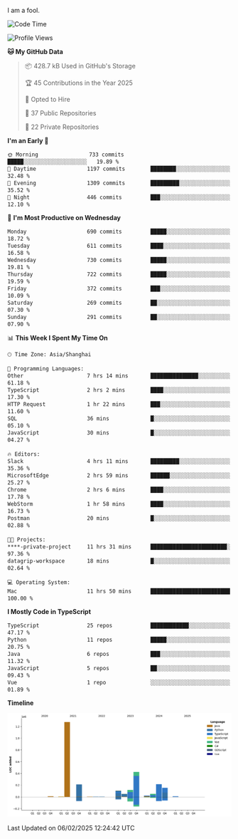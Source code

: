 I am a fool.

<!--START_SECTION:waka-->
![Code Time](http://img.shields.io/badge/Code%20Time-2%2C516%20hrs%2035%20mins-blue)

![Profile Views](http://img.shields.io/badge/Profile%20Views-1-blue)

**🐱 My GitHub Data** 

> 📦 428.7 kB Used in GitHub's Storage 
 > 
> 🏆 45 Contributions in the Year 2025
 > 
> 💼 Opted to Hire
 > 
> 📜 37 Public Repositories 
 > 
> 🔑 22 Private Repositories 
 > 
**I'm an Early 🐤** 

```text
🌞 Morning                733 commits         █████░░░░░░░░░░░░░░░░░░░░   19.89 % 
🌆 Daytime                1197 commits        ████████░░░░░░░░░░░░░░░░░   32.48 % 
🌃 Evening                1309 commits        █████████░░░░░░░░░░░░░░░░   35.52 % 
🌙 Night                  446 commits         ███░░░░░░░░░░░░░░░░░░░░░░   12.10 % 
```
📅 **I'm Most Productive on Wednesday** 

```text
Monday                   690 commits         █████░░░░░░░░░░░░░░░░░░░░   18.72 % 
Tuesday                  611 commits         ████░░░░░░░░░░░░░░░░░░░░░   16.58 % 
Wednesday                730 commits         █████░░░░░░░░░░░░░░░░░░░░   19.81 % 
Thursday                 722 commits         █████░░░░░░░░░░░░░░░░░░░░   19.59 % 
Friday                   372 commits         ███░░░░░░░░░░░░░░░░░░░░░░   10.09 % 
Saturday                 269 commits         ██░░░░░░░░░░░░░░░░░░░░░░░   07.30 % 
Sunday                   291 commits         ██░░░░░░░░░░░░░░░░░░░░░░░   07.90 % 
```


📊 **This Week I Spent My Time On** 

```text
🕑︎ Time Zone: Asia/Shanghai

💬 Programming Languages: 
Other                    7 hrs 14 mins       ███████████████░░░░░░░░░░   61.18 % 
TypeScript               2 hrs 2 mins        ████░░░░░░░░░░░░░░░░░░░░░   17.30 % 
HTTP Request             1 hr 22 mins        ███░░░░░░░░░░░░░░░░░░░░░░   11.60 % 
SQL                      36 mins             █░░░░░░░░░░░░░░░░░░░░░░░░   05.10 % 
JavaScript               30 mins             █░░░░░░░░░░░░░░░░░░░░░░░░   04.27 % 

🔥 Editors: 
Slack                    4 hrs 11 mins       █████████░░░░░░░░░░░░░░░░   35.36 % 
MicrosoftEdge            2 hrs 59 mins       ██████░░░░░░░░░░░░░░░░░░░   25.27 % 
Chrome                   2 hrs 6 mins        ████░░░░░░░░░░░░░░░░░░░░░   17.78 % 
WebStorm                 1 hr 58 mins        ████░░░░░░░░░░░░░░░░░░░░░   16.73 % 
Postman                  20 mins             █░░░░░░░░░░░░░░░░░░░░░░░░   02.88 % 

🐱‍💻 Projects: 
****-private-project     11 hrs 31 mins      ████████████████████████░   97.36 % 
datagrip-workspace       18 mins             █░░░░░░░░░░░░░░░░░░░░░░░░   02.64 % 

💻 Operating System: 
Mac                      11 hrs 50 mins      █████████████████████████   100.00 % 
```

**I Mostly Code in TypeScript** 

```text
TypeScript               25 repos            ████████████░░░░░░░░░░░░░   47.17 % 
Python                   11 repos            █████░░░░░░░░░░░░░░░░░░░░   20.75 % 
Java                     6 repos             ███░░░░░░░░░░░░░░░░░░░░░░   11.32 % 
JavaScript               5 repos             ██░░░░░░░░░░░░░░░░░░░░░░░   09.43 % 
Vue                      1 repo              ░░░░░░░░░░░░░░░░░░░░░░░░░   01.89 % 
```



**Timeline**

![Lines of Code chart](https://raw.githubusercontent.com/VeejaLiu/VeejaLiu/master/assets/bar_graph.png)


 Last Updated on 06/02/2025 12:24:42 UTC
<!--END_SECTION:waka-->
